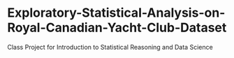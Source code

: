 # Exploratory-Statistical-Analysis-on-Royal-Canadian-Yacht-Club-Dataset
Class Project for Introduction to Statistical Reasoning and Data Science
